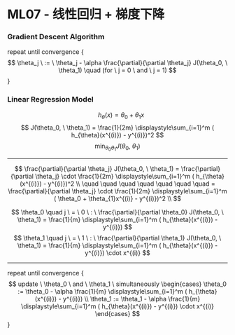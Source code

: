 # ML07 - 线性回归 + 梯度下降

### Gradient Descent Algorithm
repeat until convergence {
    $$
        \theta_j \ := \ \theta_j - \alpha \frac{\partial}{\partial \theta_j} J(\theta_0, \ \theta_1) \quad (for \ j = 0 \ and \ j = 1)
    $$
}

### Linear Regression Model
$$ \quad h_{\theta}(x) = \theta_0 + \theta_{1}x $$
$$ J(\theta_0, \ \theta_1) = \frac{1}{2m} \displaystyle\sum_{i=1}^m ( h_{\theta}(x^{(i)}) - y^{(i)})^2 $$
$$ \min_{\theta_0 \theta_1} J(\theta_0, \ \theta_1) $$

---

$$
\frac{\partial}{\partial \theta_j} J(\theta_0, \ \theta_1) 
= \frac{\partial}{\partial \theta_j} \cdot \frac{1}{2m} \displaystyle\sum_{i=1}^m ( h_{\theta}(x^{(i)}) - y^{(i)})^2 \\
\quad \quad \quad \quad \quad \quad \quad = \frac{\partial}{\partial \theta_j} \cdot \frac{1}{2m} \displaystyle\sum_{i=1}^m ( \theta_0 + \theta_{1}x^{(i)} - y^{(i)})^2 \\
$$

$$ \theta_0 \quad j \ = \ 0 \ : \ \frac{\partial}{\partial \theta_0} J(\theta_0, \ \theta_1) = \frac{1}{m} \displaystyle\sum_{i=1}^m ( h_{\theta}(x^{(i)}) - y^{(i)}) $$
$$ \theta_1 \quad j \ = \ 1 \ : \ \frac{\partial}{\partial \theta_1} J(\theta_0, \ \theta_1) = \frac{1}{m} \displaystyle\sum_{i=1}^m ( h_{\theta}(x^{(i)}) - y^{(i)}) \cdot x^{(i)} $$

---

repeat until convergence {
    $$ update \ \theta_0 \ and \ \theta_1 \ simultaneously
    \begin{cases}
    \theta_0 := \theta_0 - \alpha \frac{1}{m} \displaystyle\sum_{i=1}^m ( h_{\theta}(x^{(i)}) - y^{(i)}) \\ 
    \theta_1 := \theta_1 - \alpha \frac{1}{m} \displaystyle\sum_{i=1}^m ( h_{\theta}(x^{(i)}) - y^{(i)}) \cdot x^{(i)} 
    \end{cases}
    $$
}